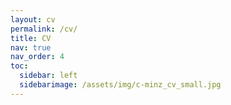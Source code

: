 ```yaml
---
layout: cv
permalink: /cv/
title: CV
nav: true
nav_order: 4
toc:
  sidebar: left
  sidebarimage: /assets/img/c-minz_cv_small.jpg
---
```

